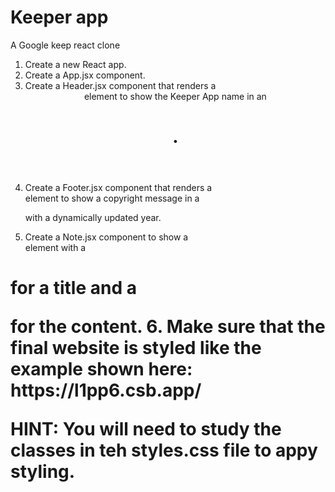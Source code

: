 # Keeper app

A Google keep react clone

1. Create a new React app.
2. Create a App.jsx component.
3. Create a Header.jsx component that renders a <header> element
   to show the Keeper App name in an <h1>.
4. Create a Footer.jsx component that renders a <footer> element
   to show a copyright message in a <p> with a dynamically updated year.
5. Create a Note.jsx component to show a <div> element with a
<h1> for a title and a <p> for the content.
6. Make sure that the final website is styled like the example shown here:
   https://l1pp6.csb.app/

HINT: You will need to study the classes in teh styles.css file to appy styling.
